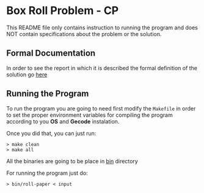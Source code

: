 # Box Roll Problem - CP

This README file only contains instruction to running the program and does NOT contain specifications about the problem or the solution.

## Formal Documentation

In order to see the report in which it is described the formal definition of the solution go [here](docs/report.pdf)

## Running the Program

To run the program you are going to need first modify the `Makefile` in order to set the proper environment variables for compiling the program according to you **OS** and **Gecode** instalation.

Once you did that, you can just run:

```shell
> make clean
> make all
```

All the binaries are going to be place in [bin](bin/) directory

For running the program just do:

```shell
> bin/roll-paper < input
```


